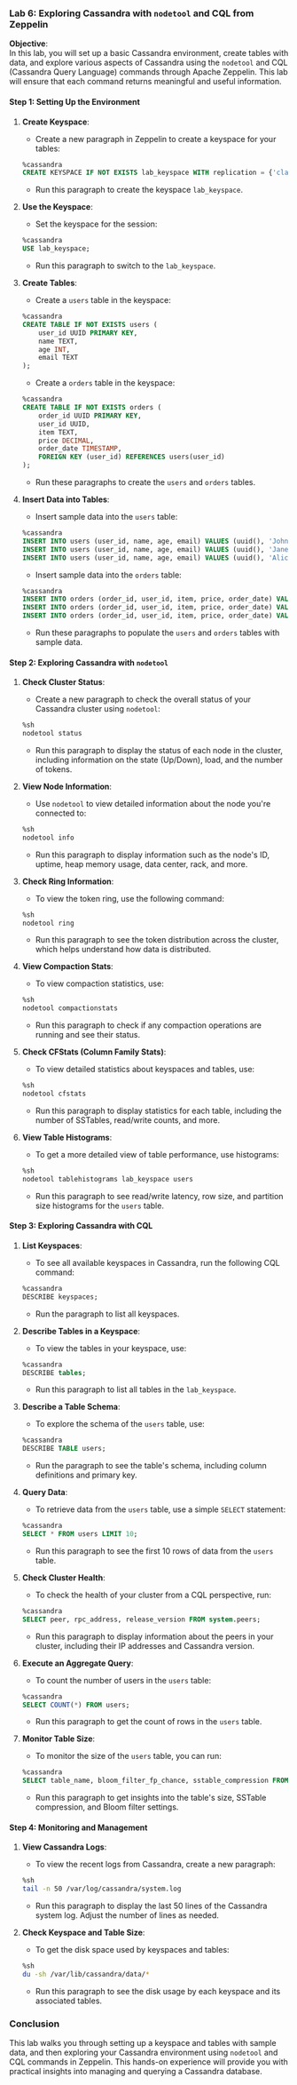 ### Lab 6: Exploring Cassandra with `nodetool` and CQL from Zeppelin

**Objective**:  
In this lab, you will set up a basic Cassandra environment, create tables with data, and explore various aspects of Cassandra using the `nodetool` and CQL (Cassandra Query Language) commands through Apache Zeppelin. This lab will ensure that each command returns meaningful and useful information.

#### Step 1: Setting Up the Environment

1. **Create Keyspace**:
   - Create a new paragraph in Zeppelin to create a keyspace for your tables:

   ```sql
   %cassandra
   CREATE KEYSPACE IF NOT EXISTS lab_keyspace WITH replication = {'class': 'SimpleStrategy', 'replication_factor': 1};
   ```

   - Run this paragraph to create the keyspace `lab_keyspace`.

2. **Use the Keyspace**:
   - Set the keyspace for the session:

   ```sql
   %cassandra
   USE lab_keyspace;
   ```

   - Run this paragraph to switch to the `lab_keyspace`.

3. **Create Tables**:
   - Create a `users` table in the keyspace:

   ```sql
   %cassandra
   CREATE TABLE IF NOT EXISTS users (
       user_id UUID PRIMARY KEY,
       name TEXT,
       age INT,
       email TEXT
   );
   ```

   - Create a `orders` table in the keyspace:

   ```sql
   %cassandra
   CREATE TABLE IF NOT EXISTS orders (
       order_id UUID PRIMARY KEY,
       user_id UUID,
       item TEXT,
       price DECIMAL,
       order_date TIMESTAMP,
       FOREIGN KEY (user_id) REFERENCES users(user_id)
   );
   ```

   - Run these paragraphs to create the `users` and `orders` tables.

4. **Insert Data into Tables**:
   - Insert sample data into the `users` table:

   ```sql
   %cassandra
   INSERT INTO users (user_id, name, age, email) VALUES (uuid(), 'John Doe', 30, 'john@example.com');
   INSERT INTO users (user_id, name, age, email) VALUES (uuid(), 'Jane Smith', 25, 'jane@example.com');
   INSERT INTO users (user_id, name, age, email) VALUES (uuid(), 'Alice Johnson', 28, 'alice@example.com');
   ```

   - Insert sample data into the `orders` table:

   ```sql
   %cassandra
   INSERT INTO orders (order_id, user_id, item, price, order_date) VALUES (uuid(), (SELECT user_id FROM users WHERE name='John Doe'), 'Laptop', 999.99, toTimestamp(now()));
   INSERT INTO orders (order_id, user_id, item, price, order_date) VALUES (uuid(), (SELECT user_id FROM users WHERE name='Jane Smith'), 'Smartphone', 499.99, toTimestamp(now()));
   INSERT INTO orders (order_id, user_id, item, price, order_date) VALUES (uuid(), (SELECT user_id FROM users WHERE name='Alice Johnson'), 'Tablet', 299.99, toTimestamp(now()));
   ```

   - Run these paragraphs to populate the `users` and `orders` tables with sample data.

#### Step 2: Exploring Cassandra with `nodetool`

1. **Check Cluster Status**:
   - Create a new paragraph to check the overall status of your Cassandra cluster using `nodetool`:

   ```sh
   %sh
   nodetool status
   ```

   - Run this paragraph to display the status of each node in the cluster, including information on the state (Up/Down), load, and the number of tokens.

2. **View Node Information**:
   - Use `nodetool` to view detailed information about the node you're connected to:

   ```sh
   %sh
   nodetool info
   ```

   - Run this paragraph to display information such as the node's ID, uptime, heap memory usage, data center, rack, and more.

3. **Check Ring Information**:
   - To view the token ring, use the following command:

   ```sh
   %sh
   nodetool ring
   ```

   - Run this paragraph to see the token distribution across the cluster, which helps understand how data is distributed.

4. **View Compaction Stats**:
   - To view compaction statistics, use:

   ```sh
   %sh
   nodetool compactionstats
   ```

   - Run this paragraph to check if any compaction operations are running and see their status.

5. **Check CFStats (Column Family Stats)**:
   - To view detailed statistics about keyspaces and tables, use:

   ```sh
   %sh
   nodetool cfstats
   ```

   - Run this paragraph to display statistics for each table, including the number of SSTables, read/write counts, and more.

6. **View Table Histograms**:
   - To get a more detailed view of table performance, use histograms:

   ```sh
   %sh
   nodetool tablehistograms lab_keyspace users
   ```

   - Run this paragraph to see read/write latency, row size, and partition size histograms for the `users` table.

#### Step 3: Exploring Cassandra with CQL

1. **List Keyspaces**:
   - To see all available keyspaces in Cassandra, run the following CQL command:

   ```sql
   %cassandra
   DESCRIBE keyspaces;
   ```

   - Run the paragraph to list all keyspaces.

2. **Describe Tables in a Keyspace**:
   - To view the tables in your keyspace, use:

   ```sql
   %cassandra
   DESCRIBE tables;
   ```

   - Run this paragraph to list all tables in the `lab_keyspace`.

3. **Describe a Table Schema**:
   - To explore the schema of the `users` table, use:

   ```sql
   %cassandra
   DESCRIBE TABLE users;
   ```

   - Run the paragraph to see the table's schema, including column definitions and primary key.

4. **Query Data**:
   - To retrieve data from the `users` table, use a simple `SELECT` statement:

   ```sql
   %cassandra
   SELECT * FROM users LIMIT 10;
   ```

   - Run this paragraph to see the first 10 rows of data from the `users` table.

5. **Check Cluster Health**:
   - To check the health of your cluster from a CQL perspective, run:

   ```sql
   %cassandra
   SELECT peer, rpc_address, release_version FROM system.peers;
   ```

   - Run this paragraph to display information about the peers in your cluster, including their IP addresses and Cassandra version.

6. **Execute an Aggregate Query**:
   - To count the number of users in the `users` table:

   ```sql
   %cassandra
   SELECT COUNT(*) FROM users;
   ```

   - Run this paragraph to get the count of rows in the `users` table.

7. **Monitor Table Size**:
   - To monitor the size of the `users` table, you can run:

   ```sql
   %cassandra
   SELECT table_name, bloom_filter_fp_chance, sstable_compression FROM system_schema.tables WHERE keyspace_name = 'lab_keyspace';
   ```

   - Run this paragraph to get insights into the table's size, SSTable compression, and Bloom filter settings.

#### Step 4: Monitoring and Management

1. **View Cassandra Logs**:
   - To view the recent logs from Cassandra, create a new paragraph:

   ```sh
   %sh
   tail -n 50 /var/log/cassandra/system.log
   ```

   - Run this paragraph to display the last 50 lines of the Cassandra system log. Adjust the number of lines as needed.

2. **Check Keyspace and Table Size**:
   - To get the disk space used by keyspaces and tables:

   ```sh
   %sh
   du -sh /var/lib/cassandra/data/*
   ```

   - Run this paragraph to see the disk usage by each keyspace and its associated tables.

### Conclusion

This lab walks you through setting up a keyspace and tables with sample data, and then exploring your Cassandra environment using `nodetool` and CQL commands in Zeppelin. This hands-on experience will provide you with practical insights into managing and querying a Cassandra database.
